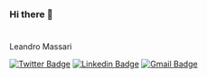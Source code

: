 ### Hi there 👋

#
Leandro Massari

[![Twitter Badge](https://img.shields.io/badge/-@leandromassari-6633cc?style=flat-square&labelColor=6633cc&logo=twitter&logoColor=white&link=https://twitter.com/leandromassari)](https://twitter.com/leandromassari) 
[![Linkedin Badge](https://img.shields.io/badge/-Leandro%20Massari-6633cc?style=flat-square&logo=Linkedin&logoColor=white&link=https://www.linkedin.com/in/leandro-massari-67448738/)](https://www.linkedin.com/in/leandro-massari-67448738/) 
[![Gmail Badge](https://img.shields.io/badge/-leandromassari@gmail.com-6633cc?style=flat-square&logo=Gmail&logoColor=white&link=mailto:leandromassari@gmail.com)](mailto:leandromassari@gmail.com)

<!--
**leandromassari/leandromassari** is a ✨ _special_ ✨ repository because its `README.md` (this file) appears on your GitHub profile.

Here are some ideas to get you started:

- 🔭 I’m currently working on ...
- 🌱 I’m currently learning ...
- 👯 I’m looking to collaborate on ...
- 🤔 I’m looking for help with ...
- 💬 Ask me about ...
- 📫 How to reach me: ...
- 😄 Pronouns: ...
- ⚡ Fun fact: ...
-->

